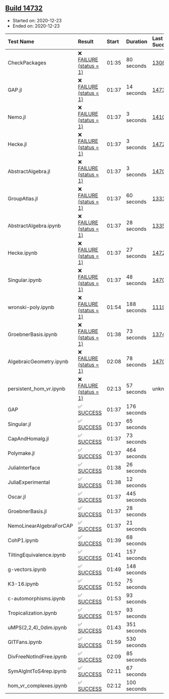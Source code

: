 ## [Build 14732](https://oscarci.mathematik.uni-kl.de/job/oscar/14732/)

* Started on: 2020-12-23
* Ended on: 2020-12-23

| Test Name    | Result | Start | Duration | Last Success | First Failure |
|:-------------|:-------|:------|:---------|:-------------|:--------------|
| CheckPackages | ❌ [FAILURE (status = 1)](https://oscarci.mathematik.uni-kl.de/job/oscar/14732/artifact/logs/build-14732/CheckPackages.log) | 01:35 | 80 seconds | [13085](https://oscarci.mathematik.uni-kl.de/job/oscar/13085/) | [13086](https://oscarci.mathematik.uni-kl.de/job/oscar/13086/) |
| GAP.jl | ❌ [FAILURE (status = 1)](https://oscarci.mathematik.uni-kl.de/job/oscar/14732/artifact/logs/build-14732/GAP.jl.log) | 01:37 | 14 seconds | [14731](https://oscarci.mathematik.uni-kl.de/job/oscar/14731/) | [14732](https://oscarci.mathematik.uni-kl.de/job/oscar/14732/) |
| Nemo.jl | ❌ [FAILURE (status = 1)](https://oscarci.mathematik.uni-kl.de/job/oscar/14732/artifact/logs/build-14732/Nemo.jl.log) | 01:37 | 3 seconds | [14101](https://oscarci.mathematik.uni-kl.de/job/oscar/14101/) | [14102](https://oscarci.mathematik.uni-kl.de/job/oscar/14102/) |
| Hecke.jl | ❌ [FAILURE (status = 1)](https://oscarci.mathematik.uni-kl.de/job/oscar/14732/artifact/logs/build-14732/Hecke.jl.log) | 01:37 | 3 seconds | [14723](https://oscarci.mathematik.uni-kl.de/job/oscar/14723/) | [14724](https://oscarci.mathematik.uni-kl.de/job/oscar/14724/) |
| AbstractAlgebra.jl | ❌ [FAILURE (status = 1)](https://oscarci.mathematik.uni-kl.de/job/oscar/14732/artifact/logs/build-14732/AbstractAlgebra.jl.log) | 01:37 | 3 seconds | [14701](https://oscarci.mathematik.uni-kl.de/job/oscar/14701/) | [14702](https://oscarci.mathematik.uni-kl.de/job/oscar/14702/) |
| GroupAtlas.jl | ❌ [FAILURE (status = 1)](https://oscarci.mathematik.uni-kl.de/job/oscar/14732/artifact/logs/build-14732/GroupAtlas.jl.log) | 01:37 | 60 seconds | [13311](https://oscarci.mathematik.uni-kl.de/job/oscar/13311/) | [13312](https://oscarci.mathematik.uni-kl.de/job/oscar/13312/) |
| AbstractAlgebra.ipynb | ❌ [FAILURE (status = 1)](https://oscarci.mathematik.uni-kl.de/job/oscar/14732/artifact/logs/build-14732/AbstractAlgebra.ipynb.log) | 01:37 | 28 seconds | [13355](https://oscarci.mathematik.uni-kl.de/job/oscar/13355/) | [13356](https://oscarci.mathematik.uni-kl.de/job/oscar/13356/) |
| Hecke.ipynb | ❌ [FAILURE (status = 1)](https://oscarci.mathematik.uni-kl.de/job/oscar/14732/artifact/logs/build-14732/Hecke.ipynb.log) | 01:37 | 27 seconds | [14723](https://oscarci.mathematik.uni-kl.de/job/oscar/14723/) | [14724](https://oscarci.mathematik.uni-kl.de/job/oscar/14724/) |
| Singular.ipynb | ❌ [FAILURE (status = 1)](https://oscarci.mathematik.uni-kl.de/job/oscar/14732/artifact/logs/build-14732/Singular.ipynb.log) | 01:37 | 48 seconds | [14701](https://oscarci.mathematik.uni-kl.de/job/oscar/14701/) | [14702](https://oscarci.mathematik.uni-kl.de/job/oscar/14702/) |
| wronski-poly.ipynb | ❌ [FAILURE (status = 1)](https://oscarci.mathematik.uni-kl.de/job/oscar/14732/artifact/logs/build-14732/wronski-poly.ipynb.log) | 01:54 | 188 seconds | [11192](https://oscarci.mathematik.uni-kl.de/job/oscar/11192/) | [11193](https://oscarci.mathematik.uni-kl.de/job/oscar/11193/) |
| GroebnerBasis.ipynb | ❌ [FAILURE (status = 1)](https://oscarci.mathematik.uni-kl.de/job/oscar/14732/artifact/logs/build-14732/GroebnerBasis.ipynb.log) | 01:38 | 73 seconds | [13748](https://oscarci.mathematik.uni-kl.de/job/oscar/13748/) | [13749](https://oscarci.mathematik.uni-kl.de/job/oscar/13749/) |
| AlgebraicGeometry.ipynb | ❌ [FAILURE (status = 1)](https://oscarci.mathematik.uni-kl.de/job/oscar/14732/artifact/logs/build-14732/AlgebraicGeometry.ipynb.log) | 02:08 | 78 seconds | [14701](https://oscarci.mathematik.uni-kl.de/job/oscar/14701/) | [14702](https://oscarci.mathematik.uni-kl.de/job/oscar/14702/) |
| persistent_hom_vr.ipynb | ❌ [FAILURE (status = 1)](https://oscarci.mathematik.uni-kl.de/job/oscar/14732/artifact/logs/build-14732/persistent_hom_vr.ipynb.log) | 02:13 | 57 seconds | unknown | unknown |
| GAP | ✅ [SUCCESS](https://oscarci.mathematik.uni-kl.de/job/oscar/14732/artifact/logs/build-14732/GAP.log) | 01:37 | 176 seconds |  |  |
| Singular.jl | ✅ [SUCCESS](https://oscarci.mathematik.uni-kl.de/job/oscar/14732/artifact/logs/build-14732/Singular.jl.log) | 01:37 | 65 seconds |  |  |
| CapAndHomalg.jl | ✅ [SUCCESS](https://oscarci.mathematik.uni-kl.de/job/oscar/14732/artifact/logs/build-14732/CapAndHomalg.jl.log) | 01:37 | 73 seconds |  |  |
| Polymake.jl | ✅ [SUCCESS](https://oscarci.mathematik.uni-kl.de/job/oscar/14732/artifact/logs/build-14732/Polymake.jl.log) | 01:37 | 464 seconds |  |  |
| JuliaInterface | ✅ [SUCCESS](https://oscarci.mathematik.uni-kl.de/job/oscar/14732/artifact/logs/build-14732/JuliaInterface.log) | 01:38 | 26 seconds |  |  |
| JuliaExperimental | ✅ [SUCCESS](https://oscarci.mathematik.uni-kl.de/job/oscar/14732/artifact/logs/build-14732/JuliaExperimental.log) | 01:38 | 12 seconds |  |  |
| Oscar.jl | ✅ [SUCCESS](https://oscarci.mathematik.uni-kl.de/job/oscar/14732/artifact/logs/build-14732/Oscar.jl.log) | 01:37 | 445 seconds |  |  |
| GroebnerBasis.jl | ✅ [SUCCESS](https://oscarci.mathematik.uni-kl.de/job/oscar/14732/artifact/logs/build-14732/GroebnerBasis.jl.log) | 01:37 | 28 seconds |  |  |
| NemoLinearAlgebraForCAP | ✅ [SUCCESS](https://oscarci.mathematik.uni-kl.de/job/oscar/14732/artifact/logs/build-14732/NemoLinearAlgebraForCAP.log) | 01:37 | 21 seconds |  |  |
| CohP1.ipynb | ✅ [SUCCESS](https://oscarci.mathematik.uni-kl.de/job/oscar/14732/artifact/logs/build-14732/CohP1.ipynb.log) | 01:39 | 68 seconds |  |  |
| TiltingEquivalence.ipynb | ✅ [SUCCESS](https://oscarci.mathematik.uni-kl.de/job/oscar/14732/artifact/logs/build-14732/TiltingEquivalence.ipynb.log) | 01:41 | 157 seconds |  |  |
| g-vectors.ipynb | ✅ [SUCCESS](https://oscarci.mathematik.uni-kl.de/job/oscar/14732/artifact/logs/build-14732/g-vectors.ipynb.log) | 01:49 | 148 seconds |  |  |
| K3-16.ipynb | ✅ [SUCCESS](https://oscarci.mathematik.uni-kl.de/job/oscar/14732/artifact/logs/build-14732/K3-16.ipynb.log) | 01:52 | 75 seconds |  |  |
| c-automorphisms.ipynb | ✅ [SUCCESS](https://oscarci.mathematik.uni-kl.de/job/oscar/14732/artifact/logs/build-14732/c-automorphisms.ipynb.log) | 01:53 | 93 seconds |  |  |
| Tropicalization.ipynb | ✅ [SUCCESS](https://oscarci.mathematik.uni-kl.de/job/oscar/14732/artifact/logs/build-14732/Tropicalization.ipynb.log) | 01:57 | 93 seconds |  |  |
| uMPS(2,2,4)_0dim.ipynb | ✅ [SUCCESS](https://oscarci.mathematik.uni-kl.de/job/oscar/14732/artifact/logs/build-14732/uMPS-2-2-4-_0dim.ipynb.log) | 01:43 | 351 seconds |  |  |
| GITFans.ipynb | ✅ [SUCCESS](https://oscarci.mathematik.uni-kl.de/job/oscar/14732/artifact/logs/build-14732/GITFans.ipynb.log) | 01:59 | 530 seconds |  |  |
| DivFreeNotIndFree.ipynb | ✅ [SUCCESS](https://oscarci.mathematik.uni-kl.de/job/oscar/14732/artifact/logs/build-14732/DivFreeNotIndFree.ipynb.log) | 02:09 | 85 seconds |  |  |
| SymAlgIntToS4rep.ipynb | ✅ [SUCCESS](https://oscarci.mathematik.uni-kl.de/job/oscar/14732/artifact/logs/build-14732/SymAlgIntToS4rep.ipynb.log) | 02:11 | 67 seconds |  |  |
| hom_vr_complexes.ipynb | ✅ [SUCCESS](https://oscarci.mathematik.uni-kl.de/job/oscar/14732/artifact/logs/build-14732/hom_vr_complexes.ipynb.log) | 02:12 | 100 seconds |  |  |
